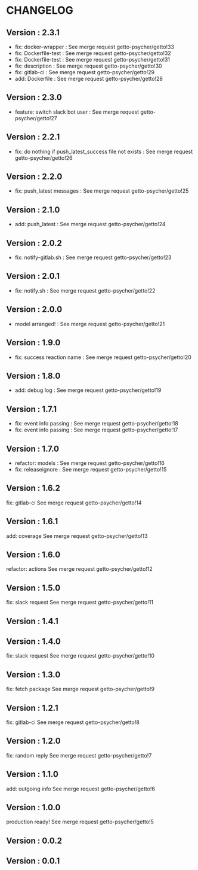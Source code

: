 # CHANGELOG

## Version : 2.3.1

- fix: docker-wrapper : See merge request getto-psycher/getto!33
- fix: Dockerfile-test : See merge request getto-psycher/getto!32
- fix: Dockerfile-test : See merge request getto-psycher/getto!31
- fix: description : See merge request getto-psycher/getto!30
- fix: gitlab-ci : See merge request getto-psycher/getto!29
- add: Dockerfile : See merge request getto-psycher/getto!28


## Version : 2.3.0

- feature: switch slack bot user : See merge request getto-psycher/getto!27


## Version : 2.2.1

- fix: do nothing if push_latest_success file not exists : See merge request getto-psycher/getto!26


## Version : 2.2.0

- fix: push_latest messages : See merge request getto-psycher/getto!25


## Version : 2.1.0

- add: push_latest : See merge request getto-psycher/getto!24


## Version : 2.0.2

- fix: notify-gitlab.sh : See merge request getto-psycher/getto!23


## Version : 2.0.1

- fix: notify.sh : See merge request getto-psycher/getto!22


## Version : 2.0.0

- model arranged! : See merge request getto-psycher/getto!21


## Version : 1.9.0

- fix: success reaction name : See merge request getto-psycher/getto!20


## Version : 1.8.0

- add: debug log : See merge request getto-psycher/getto!19


## Version : 1.7.1

- fix: event info passing : See merge request getto-psycher/getto!18
- fix: event info passing : See merge request getto-psycher/getto!17


## Version : 1.7.0

- refactor: models : See merge request getto-psycher/getto!16
- fix: releaseignore : See merge request getto-psycher/getto!15


## Version : 1.6.2

fix: gitlab-ci See merge request getto-psycher/getto!14


## Version : 1.6.1

add: coverage See merge request getto-psycher/getto!13


## Version : 1.6.0

refactor: actions See merge request getto-psycher/getto!12


## Version : 1.5.0

fix: slack request See merge request getto-psycher/getto!11


## Version : 1.4.1



## Version : 1.4.0

fix: slack request See merge request getto-psycher/getto!10


## Version : 1.3.0

fix: fetch package See merge request getto-psycher/getto!9


## Version : 1.2.1

fix: gitlab-ci See merge request getto-psycher/getto!8


## Version : 1.2.0

fix: random reply See merge request getto-psycher/getto!7


## Version : 1.1.0

add: outgoing info See merge request getto-psycher/getto!6


## Version : 1.0.0

production ready! See merge request getto-psycher/getto!5


## Version : 0.0.2



## Version : 0.0.1


